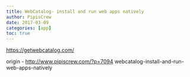 ```yaml
---
title: WebCatalog- install and run web apps natively
author: PipisCrew
date: 2017-03-09
categories: [app]
toc: true
---
```


https://getwebcatalog.com/

origin - http://www.pipiscrew.com/?p=7094 webcatalog-install-and-run-web-apps-natively
